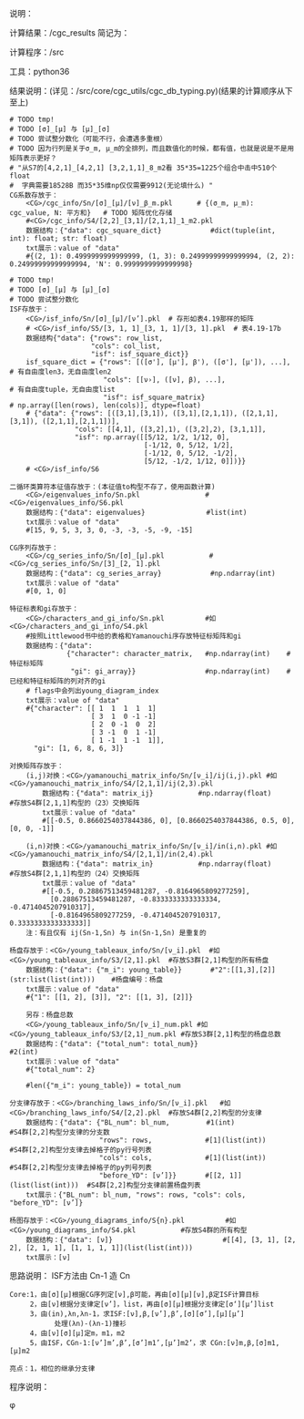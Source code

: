 说明：

计算结果：<top>/cgc_results  简记为：<CG>

计算程序：<top>/src

工具：python36

结果说明：(详见：<top>/src/core/cgc_utils/cgc_db_typing.py)(结果的计算顺序从下至上)

    # TODO tmp!
    # TODO [σ]_[μ] 与 [μ]_[σ]
    # TODO 尝试整分数化（可能不行，会遭遇多重根）
    # TODO 因为行列是关于σ_m, μ_m的全排列，而且数值化的时候，都有值，也就是说是不是用矩阵表示更好？
    # "从S7的[4,2,1]_[4,2,1] [3,2,1,1]_8_m2看 35*35=1225个组合中击中510个float
    #  字典需要18528B 而35*35维np仅仅需要9912(无论填什么) "
    CG系数存放于：
        <CG>/cgc_info/Sn/[σ]_[μ]/[ν]_β_m.pkl      # {(σ_m, μ_m): cgc_value, N: 平方和}   # TODO 矩阵优化存储
        #<CG>/cgc_info/S4/[2,2]_[3,1]/[2,1,1]_1_m2.pkl
        数据结构：{"data": cgc_square_dict}            #dict(tuple(int, int): float; str: float)
        txt展示：value of "data"
        #{(2, 1): 0.4999999999999999, (1, 3): 0.24999999999999994, (2, 2): 0.24999999999999994, 'N': 0.9999999999999998}

    # TODO tmp!
    # TODO [σ]_[μ] 与 [μ]_[σ]
    # TODO 尝试整分数化
    ISF存放于：
        <CG>/isf_info/Sn/[σ]_[μ]/[ν’].pkl  # 存形如表4.19那样的矩阵
        # <CG>/isf_info/S5/[3, 1, 1]_[3, 1, 1]/[3, 1].pkl  # 表4.19-17b
        数据结构{"data": {"rows": row_list,
                        "cols": col_list,
                        "isf": isf_square_dict}}
        isf_square_dict = {"rows": [([σ'], [μ'], β'), ([σ'], [μ']), ...],  # 有自由度len3，无自由度len2
                           "cols": [[ν›], ([ν], β), ...],                   # 有自由度tuple，无自由度list
                           "isf": isf_square_matrix}                       # np.array([len(rows), len(cols)], dtype=float)
        # {"data": {"rows": [([3,1],[3,1]), ([3,1],[2,1,1]), ([2,1,1],[3,1]), ([2,1,1],[2,1,1])],
                    "cols": [[4,1], ([3,2],1), ([3,2],2), [3,1,1]],
                    "isf": np.array([[5/12, 1/2, 1/12, 0],
                                     [-1/12, 0, 5/12, 1/2],
                                     [-1/12, 0, 5/12, -1/2],
                                     [5/12, -1/2, 1/12, 0]])}}
        # <CG>/isf_info/S6

    二循环类算符本征值存放于：(本征值to构型不存了，使用函数计算)
        <CG>/eigenvalues_info/Sn.pkl                #<CG>/eigenvalues_info/S6.pkl
        数据结构：{"data": eigenvalues}               #list(int)
        txt展示：value of "data"
        #[15, 9, 5, 3, 3, 0, -3, -3, -5, -9, -15]

    CG序列存放于：
        <CG>/cg_series_info/Sn/[σ]_[μ].pkl           #<CG>/cg_series_info/Sn/[3]_[2, 1].pkl
        数据结构：{"data": cg_series_array}            #np.ndarray(int)
        txt展示：value of "data"
        #[0, 1, 0]

    特征标表和gi存放于：
        <CG>/characters_and_gi_info/Sn.pkl          #如<CG>/characters_and_gi_info/S4.pkl
        #按照Littlewood书中给的表格和Yamanouchi序存放特征标矩阵和gi
        数据结构：{"data":
                  {"character": character_matrix,   #np.ndarray(int)    #特征标矩阵
                   "gi": gi_array}}                 #np.ndarray(int)    #已经和特征标矩阵的列对齐的gi
        # flags中会列出young_diagram_index
        txt展示：value of "data"
        #{"character": [[ 1  1  1  1  1]
                        [ 3  1  0 -1 -1]
                        [ 2  0 -1  0  2]
                        [ 3 -1  0  1 -1]
                        [ 1 -1  1 -1  1]],
          "gi": [1, 6, 8, 6, 3]}

    对换矩阵存放于：
        (i,j)对换：<CG>/yamanouchi_matrix_info/Sn/[ν_i]/ij(i,j).pkl #如<CG>/yamanouchi_matrix_info/S4/[2,1,1]/ij(2,3).pkl
            数据结构：{"data": matrix_ij}           #np.ndarray(float)                  #存放S4群[2,1,1]构型的（23）交换矩阵
            txt展示：value of "data"
            #[[-0.5, 0.8660254037844386, 0], [0.8660254037844386, 0.5, 0], [0, 0, -1]]

        (i,n)对换：<CG>/yamanouchi_matrix_info/Sn/[ν_i]/in(i,n).pkl #如<CG>/yamanouchi_matrix_info/S4/[2,1,1]/in(2,4).pkl
            数据结构：{"data": matrix_in}           #np.ndarray(float)                  #存放S4群[2,1,1]构型的（24）交换矩阵
            txt展示：value of "data"
            #[[-0.5, 0.28867513459481287, -0.8164965809277259],
              [0.28867513459481287, -0.8333333333333334, -0.4714045207910317],
              [-0.8164965809277259, -0.4714045207910317, 0.3333333333333333]]
        注：有且仅有 ij(Sn-1,Sn) 与 in(Sn-1,Sn) 是重复的

    杨盘存放于：<CG>/young_tableaux_info/Sn/[ν_i].pkl  #如<CG>/young_tableaux_info/S3/[2,1].pkl  #存放S3群[2,1]构型的所有杨盘
        数据结构：{"data": {"m_i": young_table}}       #"2":[[1,3],[2]](str:list(list(int)))    #杨盘编号：杨盘
        txt展示：value of "data"
        #{"1": [[1, 2], [3]], "2": [[1, 3], [2]]}

        另存：杨盘总数
        <CG>/young_tableaux_info/Sn/[ν_i]_num.pkl #如<CG>/young_tableaux_info/S3/[2,1]_num.pkl #存放S3群[2,1]构型的杨盘总数
        数据结构：{"data": {"total_num": total_num}}                  #2(int)
        txt展示：value of "data"
        #{"total_num": 2}

        #len({"m_i": young_table}) = total_num

    分支律存放于：<CG>/branching_laws_info/Sn/[ν_i].pkl   #如<CG>/branching_laws_info/S4/[2,2].pkl  #存放S4群[2,2]构型的分支律
        数据结构：{"data": {"BL_num": bl_num,         #1(int)                     #S4群[2,2]构型分支律的分支数
                          "rows": rows,             #[1](list(int))             #S4群[2,2]构型分支律去掉格子的py行号列表
                          "cols": cols,             #[1](list(int))             #S4群[2,2]构型分支律去掉格子的py列号列表
                          "before_YD": [ν’]}}       #[[2, 1]](list(list(int)))  #S4群[2,2]构型分支律前置杨盘列表
        txt展示：{"BL_num": bl_num, "rows": rows, "cols": cols, "before_YD": [ν’]}

    杨图存放于：<CG>/young_diagrams_info/S{n}.pkl          #如<CG>/young_diagrams_info/S4.pkl           #存放S4群的所有构型
        数据结构：{"data": [ν]}                           #[[4], [3, 1], [2, 2], [2, 1, 1], [1, 1, 1, 1]](list(list(int)))
        txt展示：[ν]


思路说明：
    ISF方法由 Cn-1 造 Cn

    Core:1，由[σ][μ]根据CG序列定[ν],β可能，再由[σ][μ][ν],β定ISF计算目标
         2，由[ν]根据分支律定[ν’]，list，再由[σ][μ]根据分支律定[σ‘][μ’]list
         3，由(in),λn,λn-1，求ISF:[ν],β,[ν’],β’,[σ][σ’],[μ][μ’]
               处理(λn)-(λn-1)撞衫
         4，由[ν][σ][μ]定m，m1，m2
         5，由ISF，CGn-1:[ν’]m’,β’,[σ’]m1’,[μ’]m2’，求 CGn:[ν]m,β,[σ]m1,[μ]m2

    亮点：1，相位的继承分支律

程序说明：


φ

